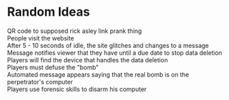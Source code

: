 # Random Ideas

QR code to supposed rick asley link prank thing \
People visit the website \
After 5 - 10 seconds of idle, the site glitches and changes to a message \
Message notifies viewer that they have until a due date to stop data deletion \
Players will find the device that handles the data deletion \
Players must defuse the "bomb" \
Automated message appears saying that the real bomb is on the perpetrator's computer \
Players use forensic skills to disarm his computer
